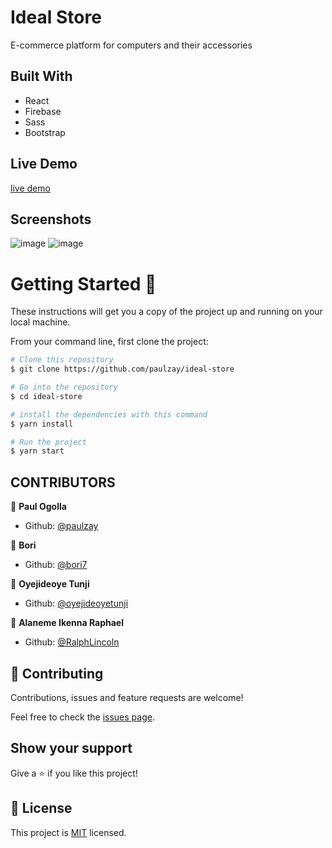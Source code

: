# Ideal Store

E-commerce platform for computers and their accessories

## Built With

- React
- Firebase
- Sass
- Bootstrap

## Live Demo

[live demo](https://paulzay.github.io/ideal-store/)

## Screenshots

![image](https://user-images.githubusercontent.com/29974825/89732205-e65ab100-da55-11ea-8e47-70350a056e8c.png)
![image](https://user-images.githubusercontent.com/29974825/89732248-1a35d680-da56-11ea-9da2-a3e952568061.png)

# Getting Started 🚀

These instructions will get you a copy of the project up and running on your local machine.

From your command line, first clone the project:

```bash
# Clone this repository
$ git clone https://github.com/paulzay/ideal-store

# Go into the repository
$ cd ideal-store

# install the dependencies with this command
$ yarn install

# Run the project
$ yarn start
```

## CONTRIBUTORS

👤 **Paul Ogolla**

- Github: [@paulzay](https://github.com/paulzay)

👤 **Bori**

- Github: [@bori7](https://github.com/bori7)

👤 **Oyejideoye Tunji**

- Github: [@oyejideoyetunji](https://github.com/oyejideoyetunji)

👤 **Alaneme Ikenna Raphael**

- Github: [@RalphLincoln](https://github.com/RalphLincoln)

## 🤝 Contributing

Contributions, issues and feature requests are welcome!

Feel free to check the [issues page](https://github.com/paulzay/ideal-store/issues).

## Show your support

Give a ⭐️ if you like this project!

## 📝 License

This project is [MIT](lic.url) licensed.
